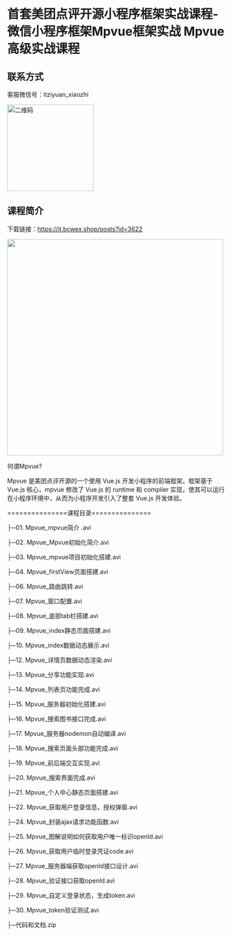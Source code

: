 # 首套美团点评开源小程序框架实战课程-微信小程序框架Mpvue框架实战 Mpvue高级实战课程

## 联系方式

客服微信号：itziyuan_xiaozhi

<img src="https://ziyuanyun.oss-cn-guangzhou.aliyuncs.com/common/20240614073449/666b82192834a.jpg" width="200" height="200" alt="二维码">

## 课程简介

下载链接：https://it.bcwex.shop/posts?id=3622

<img src="https://ziyuanyun.oss-cn-guangzhou.aliyuncs.com/yun/20240515185239/664493f7aa047.jpg" width="500" alt="">

  

 何谓Mpvue?

  Mpvue 是美团点评开源的一个使用 Vue.js 开发小程序的前端框架。框架基于 Vue.js 核心，mpvue 修改了 Vue.js 的 runtime 和 compiler 实现，使其可以运行在小程序环境中，从而为小程序开发引入了整套 Vue.js 开发体验。

 

 ===============课程目录===============

 ├─01. Mpvue_mpvue简介 .avi

 ├─02. Mpvue_Mpvue初始化简介.avi

 ├─03. Mpvue_mpvue项目初始化搭建.avi

 ├─04. Mpvue_firstView页面搭建.avi

 ├─06. Mpvue_路由跳转.avi

 ├─07. Mpvue_窗口配置.avi

 ├─08. Mpvue_底部tab栏搭建.avi

 ├─09. Mpvue_index静态页面搭建.avi

 ├─10. Mpvue_index数据动态展示.avi

 ├─12. Mpvue_详情页数据动态渲染.avi

 ├─13. Mpvue_分享功能实现.avi

 ├─14. Mpvue_列表页功能完成.avi

 ├─15. Mpvue_服务器初始化搭建.avi

 ├─16. Mpvue_搜索图书接口完成.avi

 ├─17. Mpvue_服务器nodemon自动编译.avi

 ├─18. Mpvue_搜索页面头部功能完成.avi

 ├─19. Mpvue_前后端交互实现.avi

 ├─20. Mpvue_搜索界面完成.avi

 ├─21. Mpvue_个人中心静态页面搭建.avi

 ├─22. Mpvue_获取用户登录信息，授权弹窗.avi

 ├─24. Mpvue_封装ajax请求功能函数.avi

 ├─25. Mpvue_图解说明如何获取用户唯一标识openId.avi

 ├─26. Mpvue_获取用户临时登录凭证code.avi

 ├─27. Mpvue_服务器端获取openId接口设计.avi

 ├─28. Mpvue_验证接口获取openId.avi

 ├─29. Mpvue_自定义登录状态，生成token.avi

 ├─30. Mpvue_token验证测试.avi

 ├─代码和文档.zip

  